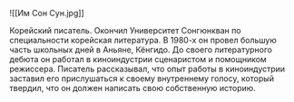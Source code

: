 ![[Им Сон Сун.jpg]]

Корейский писатель. Окончил Университет Сонгюнкван по специальности корейская литература. В 1980-х он провел большую часть школьных дней в Аньяне, Кёнгидо. До своего литературного дебюта он работал в киноиндустрии сценаристом и помощником режиссера. Писатель рассказывал, что опыт работы в киноиндустрии заставил его прислушаться к своему внутреннему голосу, который твердил, что он должен написать свою собственную историю.
